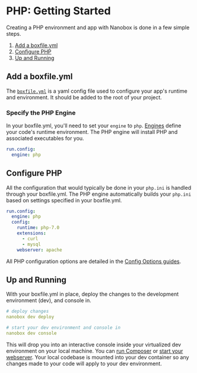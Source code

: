 # PHP: Getting Started

Creating a PHP environment and app with Nanobox is done in a few simple steps.

1. [Add a boxfile.yml](#add-a-boxfile-yml)
2. [Configure PHP](#configure-php)
3. [Up and Running](#up-and-running)

## Add a boxfile.yml
The [`boxfile.yml`](https://docs.nanobox.io/boxfile/) is a yaml config file used to configure your app's runtime and environment. It should be added to the root of your project.

### Specify the PHP Engine
In your boxfile.yml, you'll need to set your `engine` to `php`. [Engines](https://docs.nanobox.io/engines) define your code's runtime environment. The PHP engine will install PHP and associated executables for you.

```yaml
run.config:
  engine: php
```

## Configure PHP
All the configuration that would typically be done in your `php.ini` is handled through your boxfile.yml. The PHP engine automatically builds your `php.ini` based on settings specified in your boxfile.yml.

```yaml
run.config:
  engine: php
  config:
    runtime: php-7.0
    extensions:
      - curl
      - mysql
    webserver: apache
```

All PHP configuration options are detailed in the [Config Options guides](/php/config).

## Up and Running
With your boxfile.yml in place, deploy the changes to the development environment (dev), and console in.

```yaml
# deploy changes
nanobox dev deploy

# start your dev environment and console in
nanobox dev console
```

This will drop you into an interactive console inside your virtualized dev environment on your local machine. You can [run Composer](/php/composer) or [start your webserver](/php/working-in-dev/#starting-your-webserver). Your local codebase is mounted into your dev container so any changes made to your code will apply to your dev environment.
